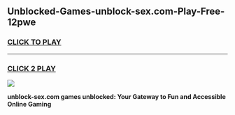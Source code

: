 
## Unblocked-Games-unblock-sex.com-Play-Free-12pwe
<h3>
<a href="https://premium76.site?title=unblock-sex.com&ref=23A">CLICK TO PLAY</a></h3>
<hr>

<h3>
<a href="https://premium76.site?title=unblock-sex.com&ref=23A">CLICK 2 PLAY</a>
  
</h3>

<a href="https://premium76.site?title=unblock-sex.com&ref=23A"><img src="https://clearcache.store/games.png"></a>


**unblock-sex.com games unblocked: Your Gateway to Fun and Accessible Online Gaming**
